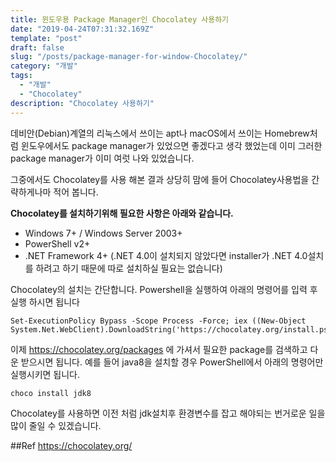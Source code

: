 ```yaml
---
title: 윈도우용 Package Manager인 Chocolatey 사용하기
date: "2019-04-24T07:31:32.169Z"
template: "post"
draft: false
slug: "/posts/package-manager-for-window-Chocolatey/"
category: "개발"
tags:
  - "개발"
  - "Chocolatey"
description: "Chocolatey 사용하기"
---
```


데비안(Debian)계열의 리눅스에서 쓰이는 apt나 macOS에서 쓰이는 Homebrew처럼 윈도우에서도 package manager가 있었으면 좋겠다고 생각 했었는데 이미 그러한 package manager가 이미 여럿 나와 있었습니다.

그중에서도 Chocolatey를 사용 해본 결과 상당히 맘에 들어 Chocolatey사용법을 간략하게나마 적어 봅니다.


**Chocolatey를 설치하기위해 필요한 사항은 아래와 같습니다.**

+ Windows 7+ / Windows Server 2003+
+ PowerShell v2+
+ .NET Framework 4+ (.NET 4.0이 설치되지 않았다면 installer가 .NET 4.0설치를 하려고 하기 때문에 따로 설치하실 필요는 없습니다)


Chocolatey의 설치는 간단합니다. Powershell을 실행하여 아래의 명령어를 입력 후 실행 하시면 됩니다

```tsx
Set-ExecutionPolicy Bypass -Scope Process -Force; iex ((New-Object System.Net.WebClient).DownloadString('https://chocolatey.org/install.ps1'))
```

이제 https://chocolatey.org/packages 에 가셔서 필요한 package를 검색하고 다운 받으시면 됩니다.
예를 들어 java8을 설치할 경우 PowerShell에서 아래의 명령어만 실행시키면 됩니다.

```tsx
choco install jdk8
```

Chocolatey를 사용하면 이전 처럼 jdk설치후 환경변수를 잡고 해야되는 번거로운 일을 많이 줄일 수 있겠습니다.

##Ref
https://chocolatey.org/